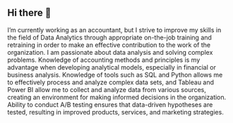 ## Hi there 👋
I’m currently working as an accountant, but I strive to improve my skills in the field of Data Analytics through appropriate on-the-job training and retraining in order to make an effective contribution to the work of the organization.
I am passionate about data analysis and solving complex problems. Knowledge of accounting methods and principles is my advantage when developing analytical models, especially in financial or business analysis. Knowledge of tools such as SQL and Python allows me to effectively process and analyze complex data sets, and Tableau and Power BI allow me to collect and analyze data from various sources, creating an environment for making informed decisions in the organization. Ability to conduct A/B testing ensures that data-driven hypotheses are tested, resulting in improved products, services, and marketing strategies.

<!--
**Oleftina1/Oleftina1** is a ✨ _special_ ✨ repository because its `README.md` (this file) appears on your GitHub profile.

Here are some ideas to get you started:

- 🔭 I’m currently working...
- 🌱 I’m currently learning ...
- 👯 I’m looking to collaborate on ...
- 🤔 I’m looking for help with ...
- 💬 Ask me about ...
- 📫 How to reach me: ...
- 😄 Pronouns: ...
- ⚡ Fun fact: ...

-->

